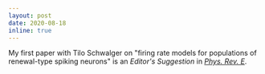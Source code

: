 ```yaml
---
layout: post
date: 2020-08-18 
inline: true
---
```


My first paper with Tilo Schwalger on "firing rate models for populations of renewal-type spiking neurons" is an _Editor's Suggestion_ in [_Phys. Rev. E_](https://journals.aps.org/pre/abstract/10.1103/PhysRevE.102.022407).
